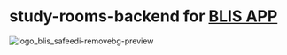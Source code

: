 # study-rooms-backend for <a href="https://github.com/Greatversion/hackCbs_project">BLIS APP</a>
![logo_blis_safeedi-removebg-preview](https://github.com/AD1TYA03/study-rooms/assets/90272291/5c989809-c6bf-4c5e-9641-e70b7c8640bb)


